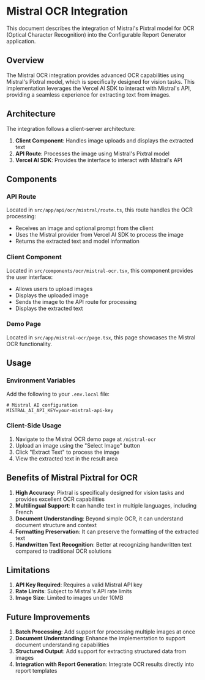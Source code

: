 # Mistral OCR Integration

This document describes the integration of Mistral's Pixtral model for OCR (Optical Character Recognition) into the Configurable Report Generator application.

## Overview

The Mistral OCR integration provides advanced OCR capabilities using Mistral's Pixtral model, which is specifically designed for vision tasks. This implementation leverages the Vercel AI SDK to interact with Mistral's API, providing a seamless experience for extracting text from images.

## Architecture

The integration follows a client-server architecture:

1. **Client Component**: Handles image uploads and displays the extracted text
2. **API Route**: Processes the image using Mistral's Pixtral model
3. **Vercel AI SDK**: Provides the interface to interact with Mistral's API

## Components

### API Route

Located in `src/app/api/ocr/mistral/route.ts`, this route handles the OCR processing:

- Receives an image and optional prompt from the client
- Uses the Mistral provider from Vercel AI SDK to process the image
- Returns the extracted text and model information

### Client Component

Located in `src/components/ocr/mistral-ocr.tsx`, this component provides the user interface:

- Allows users to upload images
- Displays the uploaded image
- Sends the image to the API route for processing
- Displays the extracted text

### Demo Page

Located in `src/app/mistral-ocr/page.tsx`, this page showcases the Mistral OCR functionality.

## Usage

### Environment Variables

Add the following to your `.env.local` file:

```
# Mistral AI configuration
MISTRAL_AI_API_KEY=your-mistral-api-key
```

### Client-Side Usage

1. Navigate to the Mistral OCR demo page at `/mistral-ocr`
2. Upload an image using the "Select Image" button
3. Click "Extract Text" to process the image
4. View the extracted text in the result area

## Benefits of Mistral Pixtral for OCR

1. **High Accuracy**: Pixtral is specifically designed for vision tasks and provides excellent OCR capabilities
2. **Multilingual Support**: It can handle text in multiple languages, including French
3. **Document Understanding**: Beyond simple OCR, it can understand document structure and context
4. **Formatting Preservation**: It can preserve the formatting of the extracted text
5. **Handwritten Text Recognition**: Better at recognizing handwritten text compared to traditional OCR solutions

## Limitations

1. **API Key Required**: Requires a valid Mistral API key
2. **Rate Limits**: Subject to Mistral's API rate limits
3. **Image Size**: Limited to images under 10MB

## Future Improvements

1. **Batch Processing**: Add support for processing multiple images at once
2. **Document Understanding**: Enhance the implementation to support document understanding capabilities
3. **Structured Output**: Add support for extracting structured data from images
4. **Integration with Report Generation**: Integrate OCR results directly into report templates
